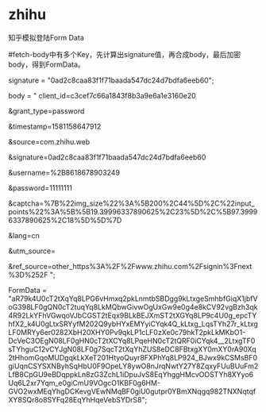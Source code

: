 ﻿# zhihu
 知乎模拟登陆Form Data


#fetch-body中有多个Key，先计算出signature值，再合成body，最后加密body，得到FormData。

signature = "0ad2c8caa83f1f71baada547dc24d7bdfa6eeb60";


body = "
client_id=c3cef7c66a1843f8b3a9e6a1e3160e20

&grant_type=password

&timestamp=1581158647912

&source=com.zhihu.web

&signature=0ad2c8caa83f1f71baada547dc24d7bdfa6eeb60

&username=%2B8618678903249

&password=11111111

&captcha=%7B%22img_size%22%3A%5B200%2C44%5D%2C%22input_points%22%3A%5B%5B19.39996337890625%2C23%5D%2C%5B97.39996337890625%2C18%5D%5D%7D

&lang=cn

&utm_source=

&ref_source=other_https%3A%2F%2Fwww.zhihu.com%2Fsignin%3Fnext%3D%252F
";


FormData = "aR79k4U0cT2tXqYq8LPG6vHmxq2pkLnmtbSBDgg9kLtxgeSmhbfGiqX1jbfVoG398LF0gQN0cT2tuqYq8LkMQbwGivwOgUxGw9e0g4e8kCV92vgBzh3qk4R92LkYFhVGwqoVJbCGST2tEqx9BLkBEJXmST2tXGYq8LP9c4U0g_epcTYhfX2_k4U0gLtxSRYyfM202Q9ybHYxEMYyiCYqk4Q_kLtxg_LqsTYh27r_kLtxgLF0MRYy6er0282XbH20XHY0Pv9qkLP1cLF0zXe0c79hkT2pkLkMKbO1-DcVeC3OEgN08LF0gHN0cT2tXCYq8LPqeHN0cT2tQRF0iCYqk4__2LtxgTF0sTYhguC12vCYJgN08LF0g7SqcT2tXqYhZUS8eDC8FBtxgXY0mXY0rA90Xq2tHhomGqoMUDgqkLkXeT201HtyoQuyr8FXPhYq8LP924_BJwx9kCSMsBF0giUqnCSYSXNByhSqHbU0F9OpeLY8ywO8nJrqNwtY27Y8ZqxyFUuBUuFm2LfB8CpGU9eBDqppkLn8zG3ZchL1iDpuJvS8EqYhggHMcvOOSTYh8XYyo6Uq6L2xr7Yqm_e0giCmU9VOgcO1KBF0g6HM-GVO2wxMEqYhgDCKevgVEwNMqBF0giU0gutpr0YBmXNqgq982TNXNqtqfXY8SQr8o8SYFq28EqYhHqeVebSYDrS8";







